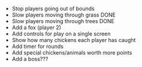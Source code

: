 - Stop players going out of bounds
- Slow players moving through grass DONE
- Slow players moving through trees DONE
- Add a fox (player 2)
- Add controls for play on a single screen
- Show how many chickens each player has caught
- Add timer for rounds
- Add special chickens/animals worth more points
- Add a boss???
